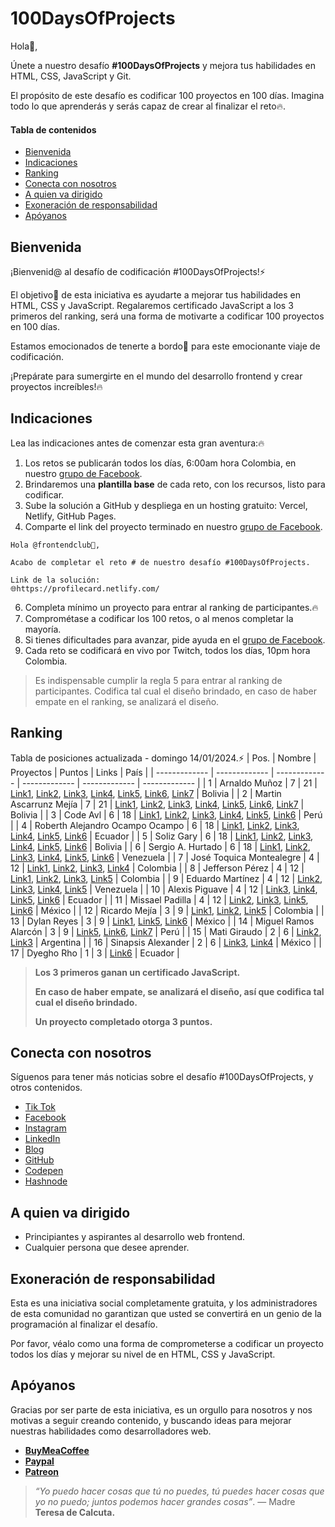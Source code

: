 # 100DaysOfProjects

Hola👋,

Únete a nuestro desafío **#100DaysOfProjects** y mejora tus habilidades en HTML, CSS, JavaScript y Git.

El propósito de este desafío es codificar 100 proyectos en 100 días. Imagina todo lo que aprenderás y serás capaz de crear al finalizar el reto🔥.

#### Tabla de contenidos

- [Bienvenida](#bienvenida)
- [Indicaciones](#indicaciones)
- [Ranking](#ranking)
- [Conecta con nosotros](#conecta-con-nosotros)
- [A quien va dirigido](a-quien-va-dirigido)
- [Exoneración de responsabilidad](#exoneración-de-responsabilidad)
- [Apóyanos](#apóyanos)

## Bienvenida

¡Bienvenid@ al desafío de codificación #100DaysOfProjects!⚡

El objetivo🎯 de esta iniciativa es ayudarte a mejorar tus habilidades en HTML, CSS y JavaScript. Regalaremos certificado JavaScript a los 3 primeros del ranking, será una forma de motivarte a codificar 100 proyectos en 100 días.

Estamos emocionados de tenerte a bordo🚀 para este emocionante viaje de codificación.

¡Prepárate para sumergirte en el mundo del desarrollo frontend y crear proyectos increíbles!🔥

## Indicaciones

Lea las indicaciones antes de comenzar esta gran aventura:🔥

1. Los retos se publicarán todos los días, 6:00am hora Colombia, en nuestro [grupo de Facebook](https://www.facebook.com/groups/100daysofprojects).
2. Brindaremos una **plantilla base** de cada reto, con los recursos, listo para codificar.
3. Sube la solución a GitHub y despliega en un hosting gratuito: Vercel, Netlify, GitHub Pages.
4. Comparte el link del proyecto terminado en nuestro [grupo de Facebook](https://www.facebook.com/groups/100daysofprojects).

```text
Hola @frontendclub👋,

Acabo de completar el reto # de nuestro desafío #100DaysOfProjects.

Link de la solución:
🌐https://profilecard.netlify.com/
```

6. Completa mínimo un proyecto para entrar al ranking de participantes.🔥
7. Comprométase a codificar los 100 retos, o al menos completar la mayoría.
8. Si tienes dificultades para avanzar, pide ayuda en el [grupo de Facebook](https://www.facebook.com/groups/100daysofprojects).
9. Cada reto se codificará en vivo por Twitch, todos los días, 10pm hora Colombia.

> Es indispensable cumplir la regla 5 para entrar al ranking de participantes.
> Codifica tal cual el diseño brindado, en caso de haber empate en el ranking, se analizará el diseño.

## Ranking

Tabla de posiciones actualizada - domingo 14/01/2024.⚡
| Pos. | Nombre | Proyectos | Puntos | Links | País |
| ------------- | ------------- | ------------- | ------------- | ------------- | ------------- |
| 1 | Arnaldo Muñoz | 7 | 21 | [Link1](https://profile-card-arni.netlify.app/), [Link2](https://blog-card-arni.netlify.app/), [Link3](https://product-info-arni.netlify.app/), [Link4](https://day-analytics-arni.netlify.app/), [Link5](https://product-card-arni.netlify.app/), [Link6](https://results-summary-arni.netlify.app/), [Link7](https://qr-component-arni.netlify.app/) | Bolivia |
| 2 | Martin Ascarrunz Mejía | 7 | 21 | [Link1](https://profile-card-martin.netlify.app/), [Link2](https://blog-preview-card-martin.netlify.app/), [Link3](https://product-info-martin.netlify.app/), [Link4](https://silver-biscochitos-f22d55.netlify.app/), [Link5](https://product-preview-card-mobile.netlify.app/), [Link6](https://day-results-summary-component-martin.netlify.app/), [Link7](https://day-qr-code-component-martin.netlify.app/) | Bolivia |
| 3 | Code Avl | 6 | 18 | [Link1](https://avl-vins.github.io/01-Day-Profile-Card/), [Link2](https://avl-vins.github.io/02-Day-Blog-Preview-Card/), [Link3](https://avl-vins.github.io/03-Day-Product-Info/), [Link4](https://avl-vins.github.io/04-Day-Analytics/), [Link5](https://avl-vins.github.io/05-Day-Product-Card-Component/), [Link6](https://avl-vins.github.io/06-Day-Results-Summary-Component/) | Perú |
| 4 | Roberth Alejandro Ocampo Ocampo | 6 | 18 | [Link1](https://github.com/raocampo/100DaysProject), [Link2](https://profilecardraoday2.netlify.app/), [Link3](https://profilecardraodia3.netlify.app/), [Link4](https://profilecardanalyticsraodia4.netlify.app/), [Link5](https://profilecardday5rao.netlify.app/), [Link6](https://profilecardday6rao.netlify.app/) | Ecuador |
| 5 | Soliz Gary | 6 | 18 | [Link1](https://01-profile-card.netlify.app/), [Link2](https://blogpreviewcardgs.netlify.app/), [Link3](https://03-day-product-info.netlify.app/), [Link4](https://04-analytics.netlify.app/), [Link5](https://05-product-view-card.netlify.app/), [Link6](https://06-results-summary-component.netlify.app/) | Bolivia |
| 6 | Sergio A. Hurtado | 6 | 18 | [Link1](https://profilecard-100days-sergioh.netlify.app/), [Link2](https://blogcard-sergio.netlify.app/), [Link3](https://03cardproductinfo-sergio.netlify.app/), [Link4](https://04analytics-sergio.netlify.app/), [Link5](https://05productcardcomponent-sergio.netlify.app/), [Link6](https://06resultssummarycomponent-sergio.netlify.app/) | Venezuela |
| 7 | José Toquica Montealegre | 4 | 12 | [Link1](https://profile-card-jt.netlify.app/), [Link2](https://blog-card-jt.netlify.app/), [Link3](https://product-info-jt.netlify.app/), [Link4](https://analytics-jt.netlify.app/) | Colombia |
| 8 | Jefferson Pérez | 4 | 12 | [Link1](https://github.com/SevenStark/100proyectos_100dias), [Link2](https://github.com/SevenStark/100proyectos_100dias/tree/master/Day%202), [Link3](https://github.com/SevenStark/100proyectos_100dias/tree/master/Day%203), [Link5](https://github.com/SevenStark/100proyectos_100dias/blob/master/Day%204/index.html) | Colombia |
| 9 | Eduardo Martínez | 4 | 12 | [Link2](https://chimerical-cocada-086c58.netlify.app/), [Link3](https://eduaromp.github.io/100daysOfProjects/), [Link4](https://eduaromp.github.io/reto04/), [Link5](https://eduaromp.github.io/reto05/) | Venezuela |
| 10 | Alexis Piguave | 4 | 12 | [Link3](https://alexispit.github.io/Day3/), [Link4](https://alexispit.github.io/Day4/), [Link5](https://alexispit.github.io/Day5/), [Link6](https://alexispit.github.io/Day6/) | Ecuador |
| 11 | Missael Padilla | 4 | 12 | [Link2](https://02-blog-preview-card-missael-padilla.netlify.app/), [Link3](https://03-product-summary-missael-padilla.netlify.app/), [Link5](https://product-preview-card-missael-padilla.netlify.app/), [Link6](https://06-summary-component-missael-padilla.netlify.app/) | México |
| 12 | Ricardo Mejía | 3 | 9 | [Link1](https://ramtako8922.github.io/profile-card/), [Link2](https://ramtako8922.github.io/blog-preview/), [Link5](https://ramtako8922.github.io/product-preview-card-component/) | Colombia |
| 13 | Dylan Reyes | 3 | 9 | [Link1](https://01-day-profile-card.netlify.app/), [Link5](https://preview-card-1.netlify.app/), [Link6](https://results-summary-component-dllanw.netlify.app/) | México |
| 14 | Miguel Ramos Alarcón | 3 | 9 | [Link5](https://miguelramosalarcon.github.io/100DaysOfProjects/05-day-product-preview-card-component/), [Link6](https://miguelramosalarcon.github.io/100DaysOfProjects/06-day-results-summary-component/), [Link7](https://miguelramosalarcon.github.io/100DaysOfProjects/07-day-qr-code-component/) | Perú |
| 15 | Mati Giraudo | 2 | 6 | [Link2](https://matias-giraudo-day2.netlify.app/), [Link3](https://matias-giraudo-day3.netlify.app/) | Argentina |
| 16 | Sinapsis Alexander | 2 | 6 | [Link3](https://dia3-megproyecto.netlify.app/), [Link4](https://dia4-megproyecto.netlify.app/) | México |
| 17 | Dyegho Rho | 1 | 3 | [Link6](https://dyegho.github.io/day06/summary.html) | Ecuador |

> **Los 3 primeros ganan un certificado JavaScript.**
>
> **En caso de haber empate, se analizará el diseño, así que codifica tal cual el diseño brindado.**
>
> **Un proyecto completado otorga 3 puntos.**

## Conecta con nosotros

Síguenos para tener más noticias sobre el desafío #100DaysOfProjects, y otros contenidos.

- [Tik Tok](https://www.tiktok.com/@frontendclub)
- [Facebook](https://www.facebook.com/frontendclubfb)
- [Instagram](https://www.instagram.com/frontendclubig/)
- [LinkedIn](https://www.linkedin.com/in/frontendclub/)
- [Blog](https://frontend-club.bullet.site/)
- [GitHub](https://github.com/frontend-club)
- [Codepen](https://codepen.io/frontend-club)
- [Hashnode](https://hashnode.com/@frontendclub)

## A quien va dirigido

- Principiantes y aspirantes al desarrollo web frontend.
- Cualquier persona que desee aprender.

## Exoneración de responsabilidad

Esta es una iniciativa social completamente gratuita, y los administradores de esta comunidad no garantizan que usted se convertirá en un genio de la programación al finalizar el desafío.

Por favor, véalo como una forma de comprometerse a codificar un proyecto todos los días y mejorar su nivel de en HTML, CSS y JavaScript.

## Apóyanos

Gracias por ser parte de esta iniciativa, es un orgullo para nosotros y nos motivas a seguir creando contenido, y buscando ideas para mejorar nuestras habilidades como desarrolladores web.

- [**BuyMeaCoffee**](https://www.buymeacoffee.com/frontendclub)
- [**Paypal**](https://paypal.me/xantosromero?country.x=PE&locale.x=es_XC)
- [**Patreon**](patreon.com/frontendclubpatreon)

> _“Yo puedo hacer cosas que tú no puedes, tú puedes hacer cosas que yo no puedo; juntos podemos hacer grandes cosas”_. — Madre **Teresa de Calcuta.**
